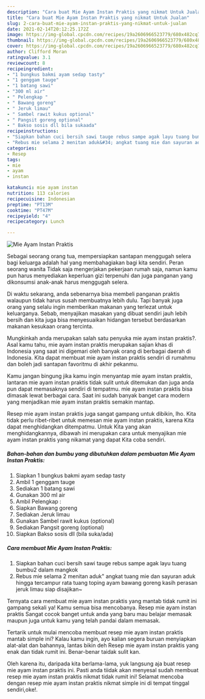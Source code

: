 ```yaml
---
description: "Cara buat Mie Ayam Instan Praktis yang nikmat Untuk Jualan"
title: "Cara buat Mie Ayam Instan Praktis yang nikmat Untuk Jualan"
slug: 2-cara-buat-mie-ayam-instan-praktis-yang-nikmat-untuk-jualan
date: 2021-02-14T20:12:25.172Z
image: https://img-global.cpcdn.com/recipes/19a2606966523779/680x482cq70/mie-ayam-instan-praktis-foto-resep-utama.jpg
thumbnail: https://img-global.cpcdn.com/recipes/19a2606966523779/680x482cq70/mie-ayam-instan-praktis-foto-resep-utama.jpg
cover: https://img-global.cpcdn.com/recipes/19a2606966523779/680x482cq70/mie-ayam-instan-praktis-foto-resep-utama.jpg
author: Clifford Moran
ratingvalue: 3.1
reviewcount: 8
recipeingredient:
- "1 bungkus bakmi ayam sedap tasty"
- "1 genggam tauge"
- "1 batang sawi"
- "300 ml air"
- " Pelengkap "
- " Bawang goreng"
- " Jeruk limau"
- " Sambel rawit kukus optional"
- " Pangsit goreng optional"
- " Bakso sosis dll bila sukaada"
recipeinstructions:
- "Siapkan bahan cuci bersih sawi tauge rebus sampe agak layu tuang bumbu2 dalam mangkok"
- "Rebus mie selama 2 menitan aduk&#34; angkat tuang mie dan sayuran aduk hingga tercampur rata tuang toping ayam bawang goreng kasih perasan jeruk limau siap disajikan~"
categories:
- Resep
tags:
- mie
- ayam
- instan

katakunci: mie ayam instan 
nutrition: 113 calories
recipecuisine: Indonesian
preptime: "PT13M"
cooktime: "PT47M"
recipeyield: "4"
recipecategory: Lunch

---
```



![Mie Ayam Instan Praktis](https://img-global.cpcdn.com/recipes/19a2606966523779/680x482cq70/mie-ayam-instan-praktis-foto-resep-utama.jpg)

Sebagai seorang orang tua, mempersiapkan santapan menggugah selera bagi keluarga adalah hal yang membahagiakan bagi kita sendiri. Peran seorang  wanita Tidak saja mengerjakan pekerjaan rumah saja, namun kamu pun harus menyediakan keperluan gizi terpenuhi dan juga panganan yang dikonsumsi anak-anak harus menggugah selera.

Di waktu  sekarang, anda sebenarnya bisa membeli panganan praktis walaupun tidak harus susah membuatnya lebih dulu. Tapi banyak juga orang yang selalu ingin memberikan makanan yang terlezat untuk keluarganya. Sebab, menyajikan masakan yang dibuat sendiri jauh lebih bersih dan kita juga bisa menyesuaikan hidangan tersebut berdasarkan makanan kesukaan orang tercinta. 



Mungkinkah anda merupakan salah satu penyuka mie ayam instan praktis?. Asal kamu tahu, mie ayam instan praktis merupakan sajian khas di Indonesia yang saat ini digemari oleh banyak orang di berbagai daerah di Indonesia. Kita dapat membuat mie ayam instan praktis sendiri di rumahmu dan boleh jadi santapan favoritmu di akhir pekanmu.

Kamu jangan bingung jika kamu ingin menyantap mie ayam instan praktis, lantaran mie ayam instan praktis tidak sulit untuk ditemukan dan juga anda pun dapat memasaknya sendiri di tempatmu. mie ayam instan praktis bisa dimasak lewat berbagai cara. Saat ini sudah banyak banget cara modern yang menjadikan mie ayam instan praktis semakin mantap.

Resep mie ayam instan praktis juga sangat gampang untuk dibikin, lho. Kita tidak perlu ribet-ribet untuk memesan mie ayam instan praktis, karena Kita dapat menghidangkan ditempatmu. Untuk Kita yang akan menghidangkannya, dibawah ini merupakan cara untuk menyajikan mie ayam instan praktis yang nikamat yang dapat Kita coba sendiri.

<!--inarticleads1-->

##### Bahan-bahan dan bumbu yang dibutuhkan dalam pembuatan Mie Ayam Instan Praktis:

1. Siapkan 1 bungkus bakmi ayam sedap tasty
1. Ambil 1 genggam tauge
1. Sediakan 1 batang sawi
1. Gunakan 300 ml air
1. Ambil  Pelengkap :
1. Siapkan  Bawang goreng
1. Sediakan  Jeruk limau
1. Gunakan  Sambel rawit kukus (optional)
1. Sediakan  Pangsit goreng (optional)
1. Siapkan  Bakso sosis dll (bila suka/ada)




<!--inarticleads2-->

##### Cara membuat Mie Ayam Instan Praktis:

1. Siapkan bahan cuci bersih sawi tauge rebus sampe agak layu tuang bumbu2 dalam mangkok
1. Rebus mie selama 2 menitan aduk&#34; angkat tuang mie dan sayuran aduk hingga tercampur rata tuang toping ayam bawang goreng kasih perasan jeruk limau siap disajikan~




Ternyata cara membuat mie ayam instan praktis yang mantab tidak rumit ini gampang sekali ya! Kamu semua bisa mencobanya. Resep mie ayam instan praktis Sangat cocok banget untuk anda yang baru mau belajar memasak maupun juga untuk kamu yang telah pandai dalam memasak.

Tertarik untuk mulai mencoba membuat resep mie ayam instan praktis mantab simple ini? Kalau kamu ingin, ayo kalian segera buruan menyiapkan alat-alat dan bahannya, lantas bikin deh Resep mie ayam instan praktis yang enak dan tidak rumit ini. Benar-benar taidak sulit kan. 

Oleh karena itu, daripada kita berlama-lama, yuk langsung aja buat resep mie ayam instan praktis ini. Pasti anda tiidak akan menyesal sudah membuat resep mie ayam instan praktis nikmat tidak rumit ini! Selamat mencoba dengan resep mie ayam instan praktis nikmat simple ini di tempat tinggal sendiri,oke!.

